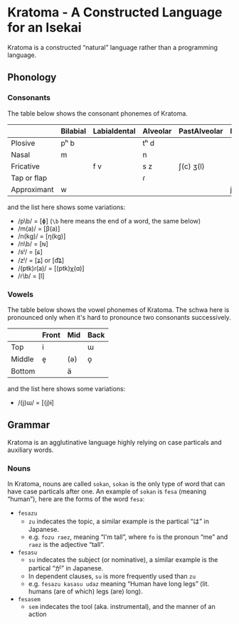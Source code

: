 # Kratoma - A Constructed Language for an Isekai

Kratoma is a constructed “natural” language rather than a programming language.

## Phonology

### Consonants

The table below shows the consonant phonemes of Kratoma.

|             | Bilabial | Labialdental | Alveolar | PastAlveolar | Palatal | Velar | Glottal |
| ----------- | -------- | ------------ | -------- | ------------ | ------- | ----- | ------- |
| Plosive     | pʰ b     |              | tʰ d     |              |         | kʰ ɡ  |         |
| Nasal       | m        |              | n        |              |         |       | N/A     |
| Fricative   |          | f v          | s z      | ʃ(c) ʒ(l)    |         |       | h       |
| Tap or flap |          |              | ɾ        |              |         | N/A   | N/A     |
| Approximant | w        |              |          |              | j(y)    |       | N/A     |

and the list here shows some variations:

- /p\b/ = \[ɸ\] (`\b` here means the end of a word, the same below)
- /m(a)/ = \[β(a)\]
- /n(kɡ)/ = \[ŋ(kɡ)\]
- /n\b/ = \[ɴ\]
- /sʲ/ = \[ɕ\]
- /zʲ/ = \[ʑ\] or \[d͡ʑ\]
- /(ptk)ɾ(a)/ = \[(ptk)χ(ɑ)\]
- /ɾ\b/ = \[l\]

### Vowels

The table below shows the vowel phonemes of Kratoma. The schwa here is pronounced only when it's hard to pronounce two consonants successively.

|        | Front | Mid | Back |
| ------ | ----- | --- | ---- |
| Top    | i     |     | ɯ    |
| Middle | e̞     | (ə) | o̞    |
| Bottom |       | ä   |      |

and the list here shows some variations:

- /(j)ɯ/ = \[(j)ɨ\]

## Grammar

Kratoma is an agglutinative language highly relying on case particals and auxiliary words.

### Nouns

In Kratoma, nouns are called `sokan`, `sokan` is the only type of word that can have case particals after one. An example of `sokan` is `fesa` (meaning “human”), here are the forms of the word `fesa`:

- `fesazu`
  - `zu` indecates the topic, a similar example is the partical “は” in Japanese.
  - e.g. `fozu raez`, meaning “I'm tall”, where `fo` is the pronoun “me” and `raez` is the adjective “tall”.
- `fesasu`
  - `su` indecates the subject (or nominative), a similar example is the partical “が” in Japanese.
  - In dependent clauses, `su` is more frequently used than `zu`
  - e.g. `fesazu kasasu udaz` meaning “Human have long legs” (lit. humans (are of which) legs (are) long).
- `fesasem`
  - `sem` indecates the tool (aka. instrumental), and the manner of an action
